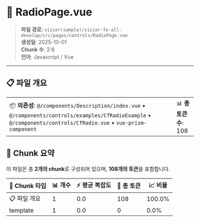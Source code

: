 # 📄 RadioPage.vue

> **파일 경로**: `vizier(sample)/vizier-fe-all-develop/src/pages/controls/RadioPage.vue`  
> **생성일**: 2025-10-01  
> **Chunk 수**: 2개  
> **언어**: Javascript / Vue
---


## 📋 파일 개요

| | |
|--|--|
| 📦 **의존성**: `@/components/Description/index.vue` • `@/components/controls/examples/CfRadioExample` • `@/components/controls/CfRadio.vue` • `vue-prism-component` | 📊 **총 토큰 수**: 108 |






## 🧩 Chunk 요약

이 파일은 총 **2개의 chunk**로 구성되어 있으며, **108개의 토큰**을 포함합니다.

| 🧩 Chunk 타입 | 📊 개수 | ⚡ 평균 복잡도 | 📝 총 토큰 | 📈 비율 |
|---------------|--------|-------------|----------|--------|
| 📋 파일 개요 | 1 | 0.0 | 108 | 100.0% |
| template | 1 | 0.0 | 0 | 0.0% |

